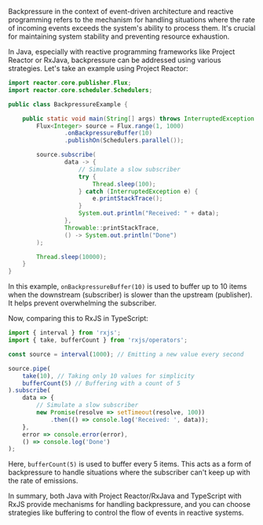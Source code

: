 Backpressure in the context of event-driven architecture and reactive programming refers to the mechanism for handling situations where the rate of incoming events exceeds the system's ability to process them. It's crucial for maintaining system stability and preventing resource exhaustion.

In Java, especially with reactive programming frameworks like Project Reactor or RxJava, backpressure can be addressed using various strategies. Let's take an example using Project Reactor:

```java
import reactor.core.publisher.Flux;
import reactor.core.scheduler.Schedulers;

public class BackpressureExample {

    public static void main(String[] args) throws InterruptedException {
        Flux<Integer> source = Flux.range(1, 1000)
                .onBackpressureBuffer(10)
                .publishOn(Schedulers.parallel());

        source.subscribe(
                data -> {
                    // Simulate a slow subscriber
                    try {
                        Thread.sleep(100);
                    } catch (InterruptedException e) {
                        e.printStackTrace();
                    }
                    System.out.println("Received: " + data);
                },
                Throwable::printStackTrace,
                () -> System.out.println("Done")
        );

        Thread.sleep(10000);
    }
}
```

In this example, `onBackpressureBuffer(10)` is used to buffer up to 10 items when the downstream (subscriber) is slower than the upstream (publisher). It helps prevent overwhelming the subscriber.

Now, comparing this to RxJS in TypeScript:

```typescript
import { interval } from 'rxjs';
import { take, bufferCount } from 'rxjs/operators';

const source = interval(1000); // Emitting a new value every second

source.pipe(
    take(10), // Taking only 10 values for simplicity
    bufferCount(5) // Buffering with a count of 5
).subscribe(
    data => {
        // Simulate a slow subscriber
        new Promise(resolve => setTimeout(resolve, 100))
            .then(() => console.log('Received: ', data));
    },
    error => console.error(error),
    () => console.log('Done')
);
```

Here, `bufferCount(5)` is used to buffer every 5 items. This acts as a form of backpressure to handle situations where the subscriber can't keep up with the rate of emissions.

In summary, both Java with Project Reactor/RxJava and TypeScript with RxJS provide mechanisms for handling backpressure, and you can choose strategies like buffering to control the flow of events in reactive systems.